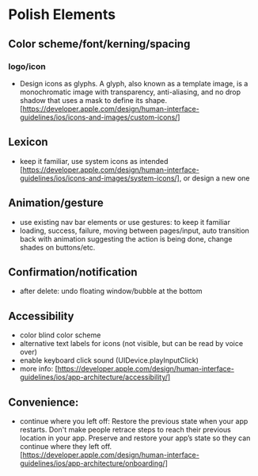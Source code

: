 #  Polish Elements

## Color scheme/font/kerning/spacing
### logo/icon
- Design icons as glyphs. A glyph, also known as a template image, is a monochromatic image with transparency, anti-aliasing, and no drop shadow that uses a mask to define its shape. [https://developer.apple.com/design/human-interface-guidelines/ios/icons-and-images/custom-icons/]

## Lexicon
- keep it familiar, use system icons as intended [https://developer.apple.com/design/human-interface-guidelines/ios/icons-and-images/system-icons/], or design a new one


## Animation/gesture
- use existing nav bar elements or use gestures: to keep it familiar
- loading, success, failure, moving between pages/input, auto transition back with animation suggesting the action is being done, change shades on buttons/etc.

## Confirmation/notification
- after delete: undo floating window/bubble at the bottom

## Accessibility
- color blind color scheme
- alternative text labels for icons (not visible, but can be read by voice over)
- enable keyboard click sound (UIDevice.playInputClick)
- more info: [https://developer.apple.com/design/human-interface-guidelines/ios/app-architecture/accessibility/]

## Convenience:
- continue where you left off: Restore the previous state when your app restarts. Don't make people retrace steps to reach their previous location in your app. Preserve and restore your app’s state so they can continue where they left off. [https://developer.apple.com/design/human-interface-guidelines/ios/app-architecture/onboarding/]
